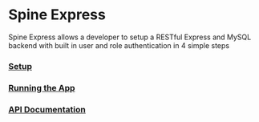 # Spine Express
Spine Express allows a developer to setup a RESTful Express and MySQL backend with built in user and role authentication in 4 simple steps

### [Setup](./documentation/setup.md)
### [Running the App](./documentation/runningTheApp.md)
### [API Documentation](./documentation/api.md)